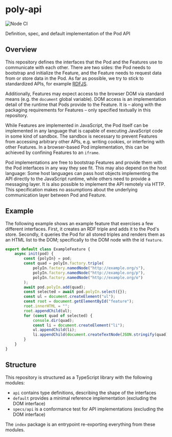 # poly-api

![Node CI](https://github.com/polypoly-eu/poly-api/workflows/Node%20CI/badge.svg)

Definition, spec, and default implementation of the Pod API

## Overview

This repository defines the interfaces that the Pod and the Features use to communicate with each other.
There are two sides: the Pod needs to bootstrap and initialize the Feature, and the Feature needs to request data from or store data in the Pod.
As far as possible, we try to stick to standardized APIs, for example [RDFJS](http://rdf.js.org/).

Additionally, Features may expect access to the browser DOM via standard means (e.g. the `document` global variable).
DOM access is an implementation detail of the runtime that Pods provide to the Feature.
It is – along with the packaging requirements for Features – only specified textually in this repository.

While Features are implemented in JavaScript, the Pod itself can be implemented in any language that is capable of executing JavaScript code in some kind of sandbox.
The sandbox is necessary to prevent Features from accessing arbitrary other APIs, e.g. writing cookies, or interfering with other Features.
In a browser-based Pod implementation, this can be achieved by confining Features to an `iframe`.

Pod implementations are free to bootstrap Features and provide them with the Pod interfaces in any way they see fit.
This may also depend on the host language:
Some host languages can pass host objects implementing the API directly to the JavaScript runtime, while others need to provide a messaging layer.
It is also possible to implement the API remotely via HTTP.
This specification makes no assumptions about the underlying communication layer between Pod and Feature.

## Example

The following example shows an example feature that exercises a few different interfaces.
First, it creates an RDF triple and adds it to the Pod's store.
Secondly, it queries the Pod for all stored triples and renders them as an HTML list to the DOM; specifically to the DOM node with the id `feature`.

```javascript
export default class ExampleFeature {
    async init(pod) {
        const {polyIn} = pod;
        const quad = polyIn.factory.triple(
            polyIn.factory.namedNode("http://example.org/s"),
            polyIn.factory.namedNode("http://example.org/p"),
            polyIn.factory.namedNode("http://example.org/o")
        );
        await pod.polyIn.add(quad);
        const selected = await pod.polyIn.select({});
        const ul = document.createElement("ul");
        const root = document.getElementById("feature");
        root.innerHTML = "";
        root.appendChild(ul);
        for (const quad of selected) {
            console.dir(quad);
            const li = document.createElement("li");
            ul.appendChild(li);
            li.appendChild(document.createTextNode(JSON.stringify(quad)));
        }
    }
}
```

## Structure

This repository is structured as a TypeScript library with the following modules:

* `api` contains type definitions, describing the shape of the interfaces
* `default` provides a minimal reference implementation (excluding the DOM interface)
* `specs/api` is a conformance test for API implementations (excluding the DOM interface)

The `index` package is an entrypoint re-exporting everything from these modules.